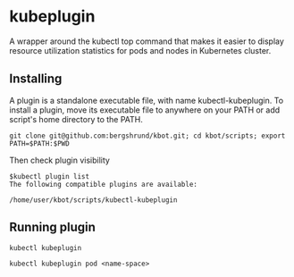 # kubeplugin

A wrapper around the kubectl top command that makes it easier to display resource utilization statistics for pods and nodes in Kubernetes cluster.

## Installing

A plugin is a standalone executable file, with name kubectl-kubeplugin. To install a plugin, move its executable file to anywhere on your PATH or
add script's home directory to the PATH.

```
git clone git@github.com:bergshrund/kbot.git; cd kbot/scripts; export PATH=$PATH:$PWD
```
Then check plugin visibility

```
$kubectl plugin list
The following compatible plugins are available:

/home/user/kbot/scripts/kubectl-kubeplugin
```

## Running plugin

```
kubectl kubeplugin
```
```
kubectl kubeplugin pod <name-space>
```
